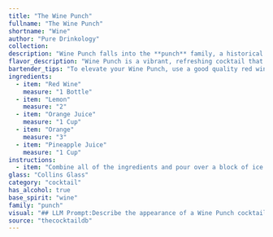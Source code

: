 ```yaml
---
title: "The Wine Punch"
fullname: "The Wine Punch"
shortname: "Wine"
author: "Pure Drinkology"
collection:
description: "Wine Punch falls into the **punch** family, a historical category of large-batch cocktails often served at social gatherings.  Its origins are likely rooted in the 17th century, where punches were popular in both Europe and the Caribbean, evolving over time to incorporate various fruit juices and spirits. "
flavor_description: "Wine Punch is a vibrant, refreshing cocktail that balances the boldness of red wine with citrusy sweetness.  The tartness of lemon and orange juice cuts through the wine's tannins, creating a bright, lively flavor.  The addition of orange slices adds a hint of bitterness, while pineapple juice contributes a touch of tropical sweetness. The overall effect is a delicious and easy-drinking punch that's perfect for any occasion. "
bartender_tips: "To elevate your Wine Punch, use a good quality red wine with bright fruit notes.  Don't be afraid to muddle your orange slices for a more intense citrus aroma. Freshly squeezed orange juice is a must, and balance the sweetness with a splash of pineapple juice. Chill the punch thoroughly for a crisp, refreshing taste.  Serve over ice with a garnish of orange and pineapple wedges. "
ingredients:
  - item: "Red Wine"
    measure: "1 Bottle"
  - item: "Lemon"
    measure: "2"
  - item: "Orange Juice"
    measure: "1 Cup"
  - item: "Orange"
    measure: "3"
  - item: "Pineapple Juice"
    measure: "1 Cup"
instructions:
  - item: "Combine all of the ingredients and pour over a block of ice."
glass: "Collins Glass"
category: "cocktail"
has_alcohol: true
base_spirit: "wine"
family: "punch"
visual: "## LLM Prompt:Describe the appearance of a Wine Punch cocktail made with red wine, lemon, orange juice, orange, and pineapple juice. Focus on the following aspects:* **Color:**  What is the overall color of the punch? Is it a deep, rich red or a lighter, more vibrant hue? Are there any variations in color depending on the light?* **Transparency:** Is the punch clear, cloudy, or somewhere in between? Are there any suspended particles like fruit pulp?* **Texture:** Does the punch appear thick or watery? Are there any visible layers or separation?* **Garnish:** How is the punch garnished? Is there a fresh orange slice, a sprig of mint, or something else entirely? * **Glassware:** What type of glass is the punch served in? A pitcher? A punch bowl? Individual glasses?**Bonus:** * Use vivid language to paint a picture of the punch's appearance.* Compare the punch to other objects or colors to make the description more relatable.* Consider how the appearance of the punch might change over time as the ice melts. "
source: "thecocktaildb"
---
```


